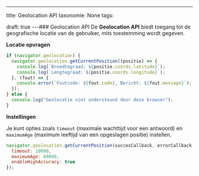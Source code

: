 ---
title: Geolocation API
taxonomie: None
tags:

draft: true 
---### Geolocation API
De **Geolocation API** biedt toegang tot de geografische locatie van de gebruiker, mits toestemming wordt gegeven.

**Locatie opvragen**
```javascript
if (navigator.geolocation) {
  navigator.geolocation.getCurrentPosition((positie) => {
    console.log(`Breedtegraad: ${positie.coords.latitude}`);
    console.log(`Lengtegraad: ${positie.coords.longitude}`);
  }, (fout) => {
    console.error(`Foutcode: ${fout.code}, Bericht: ${fout.message}`);
  });
} else {
  console.log("Geolocatie niet ondersteund door deze browser");
}
```

**Instellingen**

Je kunt opties zoals `timeout` (maximale wachttijd voor een antwoord) en `maximumAge` (maximum leeftijd van een opgeslagen positie) instellen.
```javascript
navigator.geolocation.getCurrentPosition(succesCallback, errorCallback, {
  timeout: 10000,
  maximumAge: 60000,
  enableHighAccuracy: true
});
```


